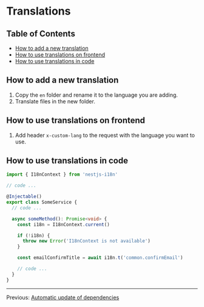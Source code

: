 # Translations

## Table of Contents <!-- omit in toc -->

- [How to add a new translation](#how-to-add-a-new-translation)
- [How to use translations on frontend](#how-to-use-translations-on-frontend)
- [How to use translations in code](#how-to-use-translations-in-code)

## How to add a new translation

1. Copy the `en` folder and rename it to the language you are adding.
2. Translate files in the new folder.

## How to use translations on frontend

1. Add header `x-custom-lang` to the request with the language you want to use.

## How to use translations in code

```typescript
import { I18nContext } from 'nestjs-i18n'

// code ...

@Injectable()
export class SomeService {
  // code ...

  async someMethod(): Promise<void> {
    const i18n = I18nContext.current()

    if (!i18n) {
      throw new Error('I18nContext is not available')
    }

    const emailConfirmTitle = await i18n.t('common.confirmEmail')

    // code ...
  }
}
```

---

Previous: [Automatic update of dependencies](automatic-update-dependencies.md)
